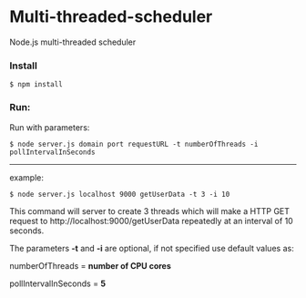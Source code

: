 # Multi-threaded-scheduler
Node.js multi-threaded scheduler

### Install
`$ npm install`

### Run:

Run with parameters:

`$ node server.js domain port requestURL -t numberOfThreads -i pollIntervalInSeconds`

---

example:

`$ node server.js localhost 9000 getUserData -t 3 -i 10`


This command will server to create 3 threads which will make a HTTP GET request to http://localhost:9000/getUserData repeatedly at an interval of 10 seconds.

The parameters **-t** and **-i** are optional, if not specified use default values as:

numberOfThreads = **number of CPU cores**

pollIntervalInSeconds = **5**